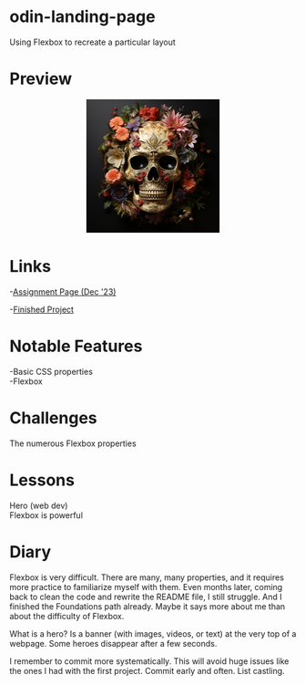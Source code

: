 # odin-landing-page
Using Flexbox to recreate a particular layout

# Preview

<div align="center">
    <img src="./images/memento-mori-small.png" alt="">
</div>

# Links

-[Assignment Page (Dec '23)](https://www.theodinproject.com/lessons/foundations-landing-page)

-[Finished Project](https://erreurdesyntaxe.github.io/odin-landing-page/)

# Notable Features

-Basic CSS properties  
-Flexbox  

# Challenges

The numerous Flexbox properties  

# Lessons

Hero (web dev)  
Flexbox is powerful  

# Diary

Flexbox is very difficult. There are many, many properties, and it requires
more practice to familiarize myself with them. Even months later, coming back
to clean the code and rewrite the README file, I still struggle. And I finished
the Foundations path already. Maybe it says more about me than about the 
difficulty of Flexbox.  

What is a hero?  Is a banner (with images, videos, or text) at the very top of
a webpage. Some heroes disappear after a few seconds.  

I remember to commit more systematically. This will avoid huge issues like the
ones I had with the first project. Commit early and often. List castling.  
